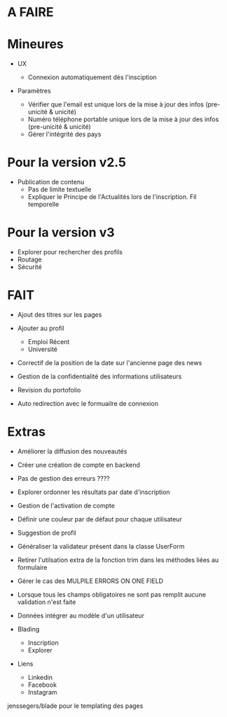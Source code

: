 # A FAIRE

# Mineures

- UX
  - Connexion automatiquement dès l'insciption

- Paramètres
  - Vérifier que l'email est unique lors de la mise à jour des infos (pre-unicité & unicité)
  - Numéro téléphone portable unique lors de la mise à jour des infos (pre-unicité & unicité)
  - Gérer l'intégrité des pays

# Pour la version v2.5
- Publication de contenu
  - Pas de limite textuelle
  - Expliquer le Principe de l'Actualités lors de l'inscription. Fil temporelle

# Pour la version v3
- Explorer pour rechercher des profils
- Routage
- Sécurité

# FAIT

- Ajout des titres sur les pages
- Ajouter au profil
  - Emploi Récent
  - Université

- Correctif de la position de la date sur l'ancienne page des news
- Gestion de la confidentialité des informations utilisateurs
- Revision du portofolio
- Auto redirection avec le formuailre de connexion

# Extras
- Améliorer la diffusion des nouveautés
- Créer une création de compte en backend
- Pas de gestion des erreurs ????
- Explorer ordonner les résultats par date d'inscription
- Gestion de l'activation de compte
- Définir une couleur par de défaut pour chaque utilisateur
- Suggestion de profil
- Généraliser la validateur présent dans la classe UserForm
- Retirer l'utilsation extra de la fonction trim dans les méthodes liées au formulaire
- Gérer le cas des MULPILE ERRORS ON ONE FIELD
- Lorsque tous les champs obligatoires ne sont pas remplit aucune validation n'est faite
- Données intégrer au modèle d'un utilisateur
- Blading
  - Inscription
  - Explorer

- Liens
  - Linkedin
  - Facebook
  - Instagram


jenssegers/blade pour le templating des pages
